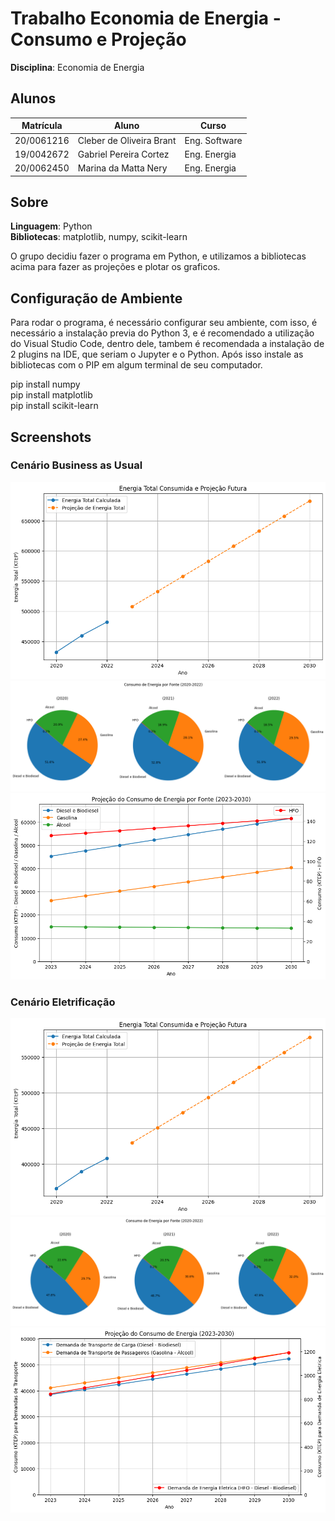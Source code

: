 # Trabalho Economia de Energia - Consumo e Projeção

**Disciplina**: Economia de Energia<br>

## Alunos
|Matrícula | Aluno | Curso |
| -- | -- | -- |
| 20/0061216  |  Cleber de Oliveira Brant | Eng. Software |
| 19/0042672  |  Gabriel Pereira Cortez | Eng. Energia |
| 20/0062450  |  Marina da Matta Nery | Eng. Energia |

## Sobre
**Linguagem**: Python<br>
**Bibliotecas**: matplotlib, numpy, scikit-learn

O grupo decidiu fazer o programa em Python, e utilizamos a bibliotecas acima para fazer as projeções e plotar os graficos.

## Configuração de Ambiente
Para rodar o programa, é necessário configurar seu ambiente, com isso, é necessário a instalação previa do Python 3, e é recomendado a utilização do Visual Studio Code, dentro dele, tambem é recomendada a instalação de 2 plugins na IDE, que seriam o Jupyter e o Python. Após isso instale as bibliotecas com o PIP em algum terminal de seu computador.

pip install numpy<br>
pip install matplotlib<br>
pip install scikit-learn

## Screenshots
### Cenário Business as Usual
![Energia Total](./assets/energiaTotal.png)
![Consumo por Fonte](./assets/consumoEnergiaPorFonte.png)
![Projeçao Consumo](./assets/projecaoConsumoEnergia.png)

### Cenário Eletrificação
![Energia Total](./assets/energiaTotal_Eletrificado.png)
![Consumo por Fonte](./assets/consumoEnergiaPorFonte_Eletrificado.png)
![Projeçao Consumo](./assets/projecaoConsumoEnergia_Eletrificado.png)